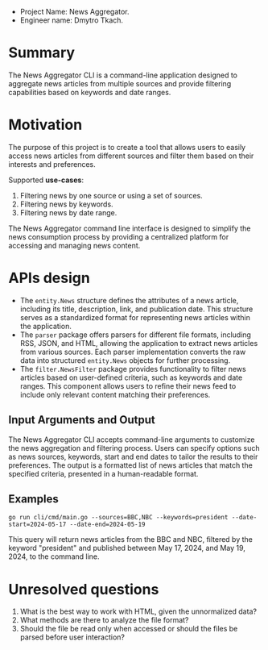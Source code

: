 - Project Name: News Aggregator.
- Engineer name: Dmytro Tkach.
# Summary

The News Aggregator CLI is a command-line application designed to aggregate news articles from multiple sources
and provide filtering capabilities based on keywords and date ranges.

# Motivation

The purpose of this project is to create a tool that allows users to
easily access news articles from different sources and filter them based on their interests
and preferences.

Supported **use-cases**:

1) Filtering news by one source or using a set of sources.
2) Filtering news by keywords.
3) Filtering news by date range.

The News Aggregator command line interface is designed to simplify the news consumption process
by providing a centralized platform for accessing and managing news content.

# APIs design

* The `entity.News` structure defines the attributes of a news article,
  including its title, description, link, and publication date.
  This structure serves as a standardized format for representing news articles within the application.
* The `parser` package offers parsers for different file formats,
  including RSS, JSON, and HTML, allowing the application to extract news articles from various sources.
  Each parser implementation converts the raw data into structured `entity.News` objects
  for further processing.
* The `filter.NewsFilter` package provides functionality to filter news articles based on user-defined criteria,
  such as keywords and date ranges.
  This component allows users to refine their news feed to include only relevant content matching their preferences.

## Input Arguments and Output

The News Aggregator CLI accepts command-line arguments to customize the news aggregation
and filtering process. Users can specify options such as news sources, keywords, start and end dates to tailor the
results to their preferences. The output is a formatted list of news articles that match the specified criteria,
presented in a human-readable format.

## Examples

`go run cli/cmd/main.go --sources=BBC,NBC --keywords=president --date-start=2024-05-17 --date-end=2024-05-19`

This query will return news articles from the BBC and NBC, filtered by the keyword "president"
and published between May 17, 2024, and May 19, 2024, to the command line.

# Unresolved questions

1. What is the best way to work with HTML, given the unnormalized data?
2. What methods are there to analyze the file format?
3. Should the file be read only when accessed or should the files be parsed before user interaction?
